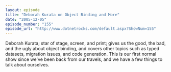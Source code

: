 ```yaml
---
layout: episode
title: "Deborah Kurata on Object Binding and More"
date: "2005-12-05"
episode_number: "155"
episode_url: "http://www.dotnetrocks.com/default.aspx?ShowNum=155"
---
```


Deborah Kurata; star of stage, screen, and print; gives us the good, the bad, and the ugly about object binding, and covers other topics such as typed datasets, migration issues, and code generation. This is our first normal show since we've been back from our travels, and we have a few things to talk about ourselves.
